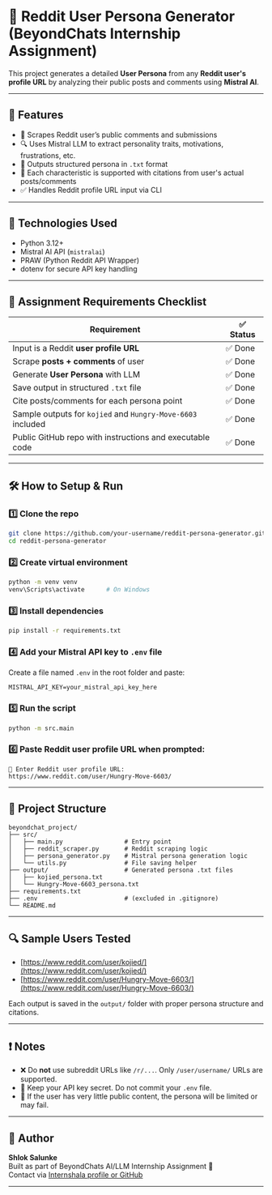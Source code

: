 # 🤖 Reddit User Persona Generator (BeyondChats Internship Assignment)

This project generates a detailed **User Persona** from any **Reddit user's profile URL** by analyzing their public posts and comments using **Mistral AI**.

---

## 📌 Features

- 🧠 Scrapes Reddit user’s public comments and submissions
- 🔍 Uses Mistral LLM to extract personality traits, motivations, frustrations, etc.
- 📄 Outputs structured persona in `.txt` format
- 💬 Each characteristic is supported with citations from user's actual posts/comments
- ✅ Handles Reddit profile URL input via CLI

---

## 🚀 Technologies Used

- Python 3.12+
- Mistral AI API (`mistralai`)
- PRAW (Python Reddit API Wrapper)
- dotenv for secure API key handling

---

## 🧾 Assignment Requirements Checklist

| Requirement                                                                      | ✅ Status |
|----------------------------------------------------------------------------------|----------|
| Input is a Reddit **user profile URL**                                           | ✅ Done   |
| Scrape **posts + comments** of user                                              | ✅ Done   |
| Generate **User Persona** with LLM                                               | ✅ Done   |
| Save output in structured `.txt` file                                            | ✅ Done   |
| Cite posts/comments for each persona point                                       | ✅ Done   |
| Sample outputs for `kojied` and `Hungry-Move-6603` included                      | ✅ Done   |
| Public GitHub repo with instructions and executable code                        | ✅ Done   |

---

## 🛠 How to Setup & Run

### 1️⃣ Clone the repo
```bash
git clone https://github.com/your-username/reddit-persona-generator.git
cd reddit-persona-generator
```

### 2️⃣ Create virtual environment
```bash
python -m venv venv
venv\Scripts\activate      # On Windows
```

### 3️⃣ Install dependencies
```bash
pip install -r requirements.txt
```

### 4️⃣ Add your Mistral API key to `.env` file
Create a file named `.env` in the root folder and paste:
```
MISTRAL_API_KEY=your_mistral_api_key_here
```

### 5️⃣ Run the script
```bash
python -m src.main
```

### 6️⃣ Paste Reddit user profile URL when prompted:
```
🔗 Enter Reddit user profile URL:
https://www.reddit.com/user/Hungry-Move-6603/
```

---

## 📁 Project Structure

```
beyondchat_project/
├── src/
│   ├── main.py                 # Entry point
│   ├── reddit_scraper.py       # Reddit scraping logic
│   ├── persona_generator.py    # Mistral persona generation logic
│   └── utils.py                # File saving helper
├── output/                     # Generated persona .txt files
│   ├── kojied_persona.txt
│   └── Hungry-Move-6603_persona.txt
├── requirements.txt
├── .env                        # (excluded in .gitignore)
└── README.md
```

---

## 🔍 Sample Users Tested

- [https://www.reddit.com/user/kojied/](https://www.reddit.com/user/kojied/)
- [https://www.reddit.com/user/Hungry-Move-6603/](https://www.reddit.com/user/Hungry-Move-6603/)

Each output is saved in the `output/` folder with proper persona structure and citations.

---

## ❗ Notes

- ❌ Do **not** use subreddit URLs like `/r/...`. Only `/user/username/` URLs are supported.
- 🔐 Keep your API key secret. Do not commit your `.env` file.
- 🧠 If the user has very little public content, the persona will be limited or may fail.

---

## 🙌 Author

**Shlok Salunke**  
Built as part of BeyondChats AI/LLM Internship Assignment 💼  
Contact via [Internshala profile or GitHub](https://github.com/shloksalunke)

---
